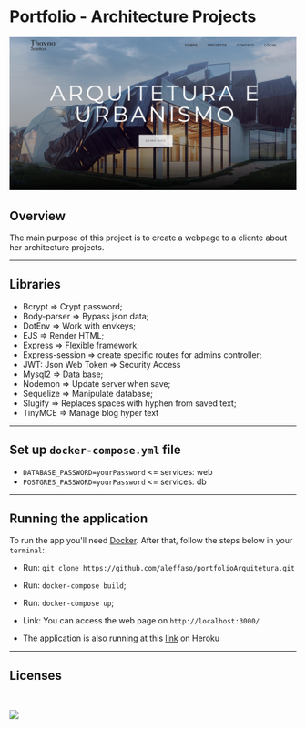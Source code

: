 # Portfolio - Architecture Projects

<p>
    <img src="public/assets/img/wallpaper.png">
</p>

## Overview
The main purpose of this project is to create a webpage to a cliente about her architecture projects.

<hr>

## Libraries 

- Bcrypt => Crypt password;
- Body-parser => Bypass json data;
- DotEnv => Work with envkeys;
- EJS => Render HTML;
- Express => Flexible framework;
- Express-session => create specific routes for admins controller;
- JWT: Json Web Token => Security Access 
- Mysql2 => Data base;
- Nodemon => Update server when save;
- Sequelize => Manipulate database;
- Slugify => Replaces spaces with hyphen from saved text;
- TinyMCE => Manage blog hyper text

<hr>

## Set up `docker-compose.yml` file

- `DATABASE_PASSWORD=yourPassword` <= services: web
- `POSTGRES_PASSWORD=yourPassword` <= services: db

<hr>

## Running the application

To run the app you'll need [Docker](https://www.docker.com/products/docker-desktop/). After that, follow the steps below in your `terminal`:

- Run: `git clone https://github.com/aleffaso/portfolioArquitetura.git`

- Run: `docker-compose build`;
- Run: `docker-compose up`;

- Link: You can access the web page on `http://localhost:3000/`

- The application is also running at this [link](https://thaynasantos.herokuapp.com/) on Heroku

<hr>


## Licenses
<br>
<p>
    <img src="https://img.shields.io/badge/Bootstrap-563D7C?style=for-the-badge&logo=bootstrap&logoColor=white">
</p>
